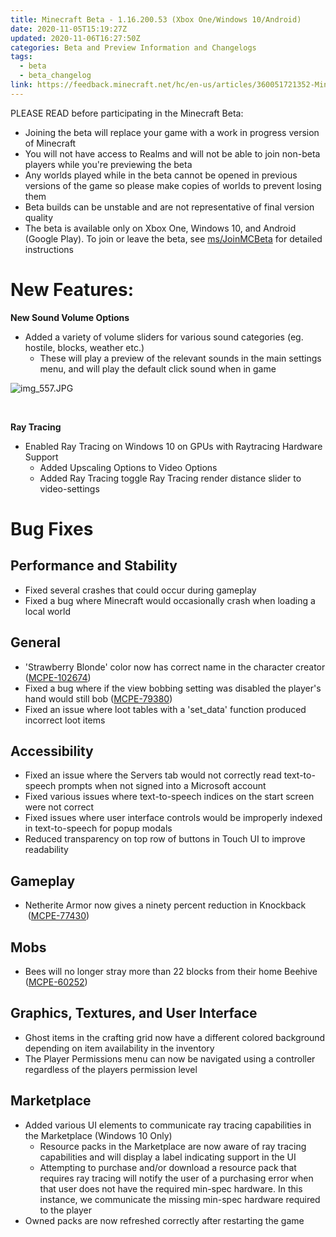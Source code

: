 ```yaml
---
title: Minecraft Beta - 1.16.200.53 (Xbox One/Windows 10/Android)
date: 2020-11-05T15:19:27Z
updated: 2020-11-06T16:27:50Z
categories: Beta and Preview Information and Changelogs
tags:
  - beta
  - beta_changelog
link: https://feedback.minecraft.net/hc/en-us/articles/360051721352-Minecraft-Beta-1-16-200-53-Xbox-One-Windows-10-Android
---
```


PLEASE READ before participating in the Minecraft Beta:

- Joining the beta will replace your game with a work in progress version of Minecraft
- You will not have access to Realms and will not be able to join non-beta players while you're previewing the beta
- Any worlds played while in the beta cannot be opened in previous versions of the game so please make copies of worlds to prevent losing them
- Beta builds can be unstable and are not representative of final version quality
- The beta is available only on Xbox One, Windows 10, and Android (Google Play). To join or leave the beta, see [ms/JoinMCBeta](https://aka.ms/JoinMCBeta) for detailed instructions

# **New Features:**

**New Sound Volume Options**

- Added a variety of volume sliders for various sound categories (eg. hostile, blocks, weather etc.)
  - These will play a preview of the relevant sounds in the main settings menu, and will play the default click sound when in game

![img_557.JPG](https://feedback.minecraft.net/hc/article_attachments/360075430292/img_557.JPG)

 

**Ray Tracing**

- Enabled Ray Tracing on Windows 10 on GPUs with Raytracing Hardware Support
  - Added Upscaling Options to Video Options
  - Added Ray Tracing toggle Ray Tracing render distance slider to video-settings

# **Bug Fixes**

## Performance and Stability

- Fixed several crashes that could occur during gameplay
- Fixed a bug where Minecraft would occasionally crash when loading a local world

## General

- 'Strawberry Blonde' color now has correct name in the character creator ([MCPE-102674](https://bugs.mojang.com/browse/MCPE-102674))
- Fixed a bug where if the view bobbing setting was disabled the player's hand would still bob ([MCPE-79380](https://bugs.mojang.com/browse/MCPE-79380)) 
- Fixed an issue where loot tables with a 'set_data' function produced incorrect loot items

## Accessibility

- Fixed an issue where the Servers tab would not correctly read text-to-speech prompts when not signed into a Microsoft account
- Fixed various issues where text-to-speech indices on the start screen were not correct
- Fixed issues where user interface controls would be improperly indexed in text-to-speech for popup modals
- Reduced transparency on top row of buttons in Touch UI to improve readability

## Gameplay

- Netherite Armor now gives a ninety percent reduction in Knockback  ([MCPE-77430](https://bugs.mojang.com/browse/MCPE-77430)) 

## Mobs

- Bees will no longer stray more than 22 blocks from their home Beehive ([MCPE-60252](https://bugs.mojang.com/browse/MCPE-60252))

## Graphics, Textures, and User Interface

- Ghost items in the crafting grid now have a different colored background depending on item availability in the inventory
- The Player Permissions menu can now be navigated using a controller regardless of the players permission level

## Marketplace

- Added various UI elements to communicate ray tracing capabilities in the Marketplace (Windows 10 Only)
  - Resource packs in the Marketplace are now aware of ray tracing capabilities and will display a label indicating support in the UI
  - Attempting to purchase and/or download a resource pack that requires ray tracing will notify the user of a purchasing error when that user does not have the required min-spec hardware. In this instance, we communicate the missing min-spec hardware required to the player
- Owned packs are now refreshed correctly after restarting the game

